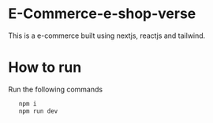 # E-Commerce-e-shop-verse

This is a e-commerce built using nextjs, reactjs and tailwind.

# How to run

Run the following commands

```bash
   npm i
   npm run dev
```
